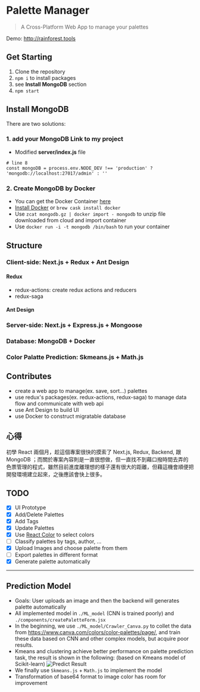 # Palette Manager
> A Cross-Platform Web App to manage your palettes

Demo: <http://rainforest.tools>

## Get Starting
1. Clone the repository
2. `npm i` to install packages
3. see **Install MongoDB** section
4. `npm start`

## Install MongoDB
There are two solutions:
### 1. add your MongoDB Link to my project
* Modified **server/index.js** file
```
# line 8
const mongoDB = process.env.NODE_DEV !== 'production' ? 'mongodb://localhost:27017/admin' : ''
```
### 2. Create MongoDB by Docker
* You can get the Docker Container [here](https://drive.google.com/file/d/1s2VkkvBL8s_kWjRYqlBNuGi13eILF_2B/view?usp=sharing)
* [Install Docker](https://www.docker.com/products/docker-desktop) or `brew cask install docker`
* Use `zcat mongodb.gz | docker import - mongodb` to unzip file downloaded from cloud and import container 
* Use `docker run -i -t mongodb /bin/bash` to run your container

## Structure
### Client-side: Next.js + Redux + Ant Design
#### Redux
* redux-actions: create redux actions and reducers
* redux-saga
#### Ant Design
### Server-side: Next.js + Express.js + Mongoose
### Database: MongoDB + Docker
### Color Palatte Prediction: Skmeans.js + Math.js

## Contributes
* create a web app to manage(ex. save, sort...) palettes
* use redux's packages(ex. redux-actions, redux-saga) to manage data flow and communicate with web api
* use Ant Design to build UI
* use Docker to construct migratable database

## 心得
初學 React 兩個月，趁這個專案很快的摸索了 Next.js, Redux, Backend, 跟 MongoDB ；而關於專案內容則是一直很想做，但一直找不到藉口撥時間去弄的
色票管理的程式，雖然目前進度離理想的樣子還有很大的距離，但藉這機會順便把開發環境建立起來，之後應該會快上很多。

## TODO
- [x] UI Prototype
- [x] Add/Delete Palettes
- [x] Add Tags
- [x] Update Palettes
- [x] Use [React Color](http://casesandberg.github.io/react-color/) to select colors
- [ ] Classify palettes by tags, author, ...
- [x] Upload Images and choose palette from them 
- [ ] Export palettes in different format
- [x] Generate palette automatically

---

## Prediction Model
* Goals: User uploads an image and then the backend will generates palette automatically
* All implemented model in `./ML_model` (CNN is trained poorly) and `./components/createPaletteForm.jsx`
* In the beginning, we use `./ML_model/Crawler_Canva.py` to collet the data from https://www.canva.com/colors/color-palettes/page/, and train these data based on CNN and other complex models, but acquire poor results.
* Kmeans and clustering achieve better performance on palette prediction task, the result is shown in the following:
(based on Kmeans model of Scikit-learn)
![Predict Result](https://i.imgur.com/FjwPuzu.png)
* We finally use `Skmeans.js` + `Math.js` to implement the model
* Transformation of base64 format to image color has room for improvement

